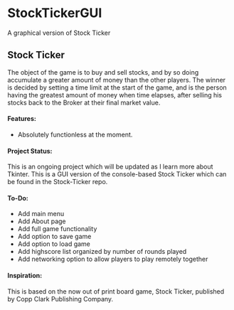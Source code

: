 # StockTickerGUI
A graphical version of Stock Ticker

## Stock Ticker

The object of the game is to buy and sell stocks, and by so doing accumulate a greater amount of money than the other players. The winner is decided by setting a time limit at the start of the game, and is the person having the greatest amount of money when time elapses, after selling his stocks back to the Broker at their final market value.

#### Features:

* Absolutely functionless at the moment.

#### Project Status:

This is an ongoing project which will be updated as I learn more about Tkinter.
This is a GUI version of the console-based Stock Ticker which can be found in the Stock-Ticker repo.

#### To-Do:

* Add main menu
* Add About page
* Add full game functionality
* Add option to save game
* Add option to load game
* Add highscore list organized by number of rounds played
* Add networking option to allow players to play remotely together

#### Inspiration:

This is based on the now out of print board game, Stock Ticker, published by Copp Clark Publishing Company.
